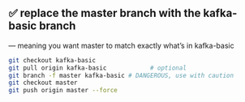 ## ✅ replace the master branch with the kafka-basic branch 
— meaning you want master to match exactly what’s in kafka-basic

```bash
git checkout kafka-basic
git pull origin kafka-basic            # optional
git branch -f master kafka-basic # DANGEROUS, use with caution
git checkout master
git push origin master --force
```